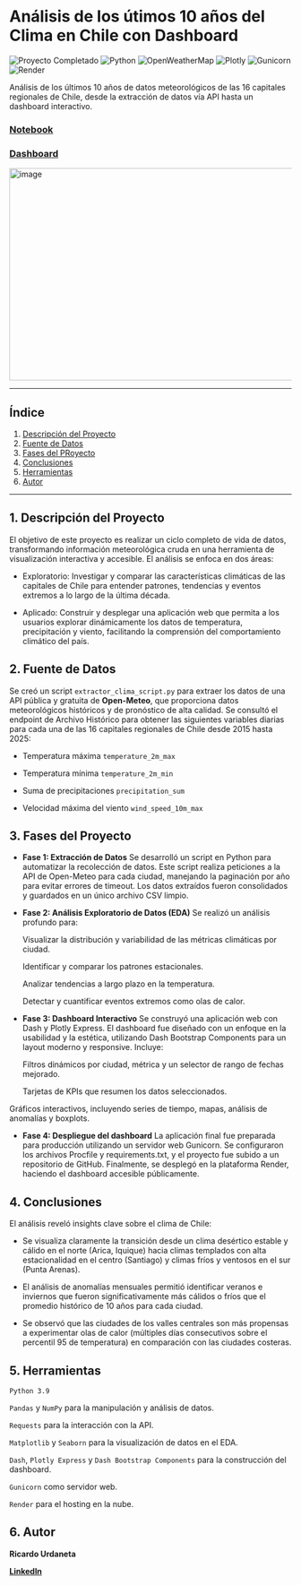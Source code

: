 # Análisis de los útimos 10 años del Clima en Chile con Dashboard


<p align="left">
  <img src="https://img.shields.io/badge/Proyecto_Completado-%E2%9C%94-2ECC71?style=flat-square&logo=checkmarx&logoColor=white" alt="Proyecto Completado"/>
  <img src="https://img.shields.io/badge/Python-3.9%2B-3776AB?style=flat-square&logo=python&logoColor=white" alt="Python"/>
  <img src="https://img.shields.io/badge/Open_Meteo-API_Clima-FF6C37?style=flat-square&logo=openweathermap&logoColor=white" alt="OpenWeatherMap"/>
  <img src="https://img.shields.io/badge/Plotly-Visualización_Interactiva-3F4F75?style=flat-square&logo=plotly&logoColor=white" alt="Plotly"/>
    <img src="https://img.shields.io/badge/Gunicorn-Servidor_Web-499848?style=flat-square&logo=gunicorn&logoColor=white" alt="Gunicorn"/>
  <img src="https://img.shields.io/badge/Render-Cloud_Hosting-46E3B7?style=flat-square&logo=render&logoColor=white" alt="Render"/>
</p>

Análisis de los últimos 10 años de datos meteorológicos de las 16 capitales regionales de Chile, desde la extracción de datos vía API hasta un dashboard interactivo.

### [Notebook](https://github.com/Ricardouchub/Proyecto-clima-Chile-API-dashboard/blob/main/Notebook.ipynb)

### [Dashboard](https://proyecto-clima-chile-api-dashboard.onrender.com)

<img width="749" height="379" alt="image" src="https://github.com/user-attachments/assets/17512aa5-2169-42b6-bb71-68b84d198148" />


---

## **Índice**
1. [Descripción del Proyecto](#1-descripción-del-proyecto)
2. [Fuente de Datos](#2-fuente-de-datos)
3. [Fases del PRoyecto](#3-fases-del-proyecto)
4. [Conclusiones](#4-conclusiones)
5. [Herramientas](#5-herramientas)
6. [Autor](#6-autor)

---

## **1. Descripción del Proyecto**
El objetivo de este proyecto es realizar un ciclo completo de vida de datos, transformando información meteorológica cruda en una herramienta de visualización interactiva y accesible. El análisis se enfoca en dos áreas:

* Exploratorio: Investigar y comparar las características climáticas de las capitales de Chile para entender patrones, tendencias y eventos extremos a lo largo de la última década.

* Aplicado: Construir y desplegar una aplicación web que permita a los usuarios explorar dinámicamente los datos de temperatura, precipitación y viento, facilitando la comprensión del comportamiento climático del país.

## **2. Fuente de Datos**
Se creó un script `extractor_clima_script.py` para extraer los datos de una API pública y gratuita de **Open-Meteo**, que proporciona datos meteorológicos históricos y de pronóstico de alta calidad. Se consultó el endpoint de Archivo Histórico para obtener las siguientes variables diarias para cada una de las 16 capitales regionales de Chile desde 2015 hasta 2025:

* Temperatura máxima `temperature_2m_max`

* Temperatura mínima `temperature_2m_min`

* Suma de precipitaciones `precipitation_sum`

* Velocidad máxima del viento `wind_speed_10m_max`

## **3. Fases del Proyecto**

* **Fase 1: Extracción de Datos**
Se desarrolló un script en Python para automatizar la recolección de datos. Este script realiza peticiones a la API de Open-Meteo para cada ciudad, manejando la paginación por año para evitar errores de timeout. Los datos extraídos fueron consolidados y guardados en un único archivo CSV limpio.

* **Fase 2: Análisis Exploratorio de Datos (EDA)**
Se realizó un análisis profundo para:

    Visualizar la distribución y variabilidad de las métricas climáticas por ciudad.

    Identificar y comparar los patrones estacionales.

    Analizar tendencias a largo plazo en la temperatura.

    Detectar y cuantificar eventos extremos como olas de calor.

* **Fase 3: Dashboard Interactivo**
Se construyó una aplicación web con Dash y Plotly Express. El dashboard fue diseñado con un enfoque en la usabilidad y la estética, utilizando Dash Bootstrap Components para un layout moderno y responsive. Incluye:

    Filtros dinámicos por ciudad, métrica y un selector de rango de fechas mejorado.

    Tarjetas de KPIs que resumen los datos seleccionados.

Gráficos interactivos, incluyendo series de tiempo, mapas, análisis de anomalías y boxplots.

* **Fase 4: Despliegue del dashboard**
La aplicación final fue preparada para producción utilizando un servidor web Gunicorn. Se configuraron los archivos Procfile y requirements.txt, y el proyecto fue subido a un repositorio de GitHub. Finalmente, se desplegó en la plataforma Render, haciendo el dashboard accesible públicamente.

## **4. Conclusiones**
El análisis reveló insights clave sobre el clima de Chile:

* Se visualiza claramente la transición desde un clima desértico estable y cálido en el norte (Arica, Iquique) hacia climas templados con alta estacionalidad en el centro (Santiago) y climas fríos y ventosos en el sur (Punta Arenas).

* El análisis de anomalías mensuales permitió identificar veranos e inviernos que fueron significativamente más cálidos o fríos que el promedio histórico de 10 años para cada ciudad.

* Se observó que las ciudades de los valles centrales son más propensas a experimentar olas de calor (múltiples días consecutivos sobre el percentil 95 de temperatura) en comparación con las ciudades costeras.

## **5. Herramientas**
`Python 3.9`

`Pandas` y `NumPy` para la manipulación y análisis de datos.

`Requests` para la interacción con la API.

`Matplotlib` y `Seaborn` para la visualización de datos en el EDA.

`Dash`, `Plotly Express` y `Dash Bootstrap Components` para la construcción del dashboard.

`Gunicorn` como servidor web.

`Render` para el hosting en la nube.

## **6. Autor**
**Ricardo Urdaneta**

[**LinkedIn**](https://www.linkedin.com/in/ricardourdanetacastro/)
